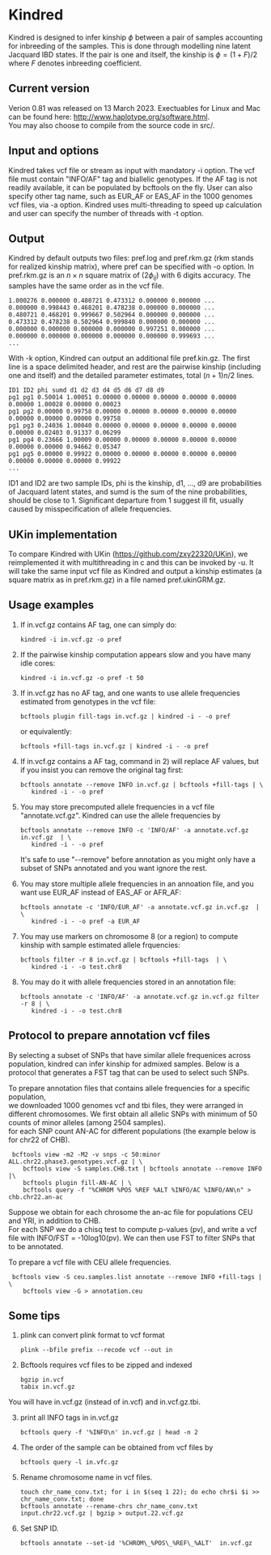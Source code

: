 # Kindred 

Kindred is designed to infer kinship $\phi$ between a pair of samples accounting for inbreeding of the samples. This is done through modelling nine latent Jacquard IBD states. If the pair is one and itself, the kinship is $\phi = (1+F)/2$ where $F$ denotes inbreeding coefficient. 

## Current version

Verion 0.81 was released on 13 March 2023. Exectuables for Linux and Mac can be found here: http://www.haplotype.org/software.html.  
You may also choose to compile from the source code in src/. 

## Input and options
Kindred takes vcf file or stream as input with mandatory -i option. The vcf file must contain "INFO/AF" tag and biallelic genotypes. If the AF tag is not readily available, it can be populated by bcftools on the fly. 
User can also specify other tag name, such as EUR_AF or EAS_AF in the 1000 genomes vcf files, via -a option. 
Kindred uses multi-threading to speed up calculation and user can specify the number of threads with -t option. 

## Output
Kindred by default outputs two files: pref.log and pref.rkm.gz (rkm stands for realized kinship matrix),  where pref can be specified with -o option. 
In pref.rkm.gz is an $n\times n$ square matrix of $(2\phi_{ij})$ with 6 digits accuracy. The samples have the same order as in the vcf file.   

    1.000276 0.000000 0.480721 0.473312 0.000000 0.000000 ...
    0.000000 0.998443 0.468201 0.478238 0.000000 0.000000 ...
    0.480721 0.468201 0.999667 0.502964 0.000000 0.000000 ...
    0.473312 0.478238 0.502964 0.999840 0.000000 0.000000 ...
    0.000000 0.000000 0.000000 0.000000 0.997251 0.000000 ...
    0.000000 0.000000 0.000000 0.000000 0.000000 0.999693 ...
    ...

       
With -k option, Kindred can output an additional file pref.kin.gz.  The first line is a space delimited header, and rest are the pairwise kinship (including one and itself) and the detailed parameter estimates, total $(n+1)n/2$ lines. 

    ID1 ID2 phi sumd d1 d2 d3 d4 d5 d6 d7 d8 d9
    pg1 pg1 0.50014 1.00051 0.00000 0.00000 0.00000 0.00000 0.00000 0.00000 1.00028 0.00000 0.00023 
    pg1 pg2 0.00000 0.99758 0.00000 0.00000 0.00000 0.00000 0.00000 0.00000 0.00000 0.00000 0.99758 
    pg1 pg3 0.24036 1.00040 0.00000 0.00000 0.00000 0.00000 0.00000 0.00000 0.02403 0.91337 0.06299
    pg1 pg4 0.23666 1.00009 0.00000 0.00000 0.00000 0.00000 0.00000 0.00000 0.00000 0.94662 0.05347
    pg1 pg5 0.00000 0.99922 0.00000 0.00000 0.00000 0.00000 0.00000 0.00000 0.00000 0.00000 0.99922
    ...

ID1 and ID2 are two sample IDs, phi is the kinship, d1, ..., d9 are probabilities of Jacquard latent states, and sumd is the sum of the nine probabilities, should be close to $1$. Significant departure from $1$ suggest ill fit, usually caused by misspecification of allele frequencies.  
  
## UKin implementation

To compare Kindred with UKin (https://github.com/zxy22320/UKin), we reimplemented it with multithreading in c and this can be invoked by -u. It will take the same input vcf file as Kindred and output a kinship estimates (a square matrix as in pref.rkm.gz) in a file named pref.ukinGRM.gz.   

## Usage examples

1) If in.vcf.gz contains AF tag, one can simply do: 
    
       kindred -i in.vcf.gz -o pref 

2) If the pairwise kinship computation appears slow and you have many idle cores: 

       kindred -i in.vcf.gz -o pref -t 50

3) If in.vcf.gz has no AF tag, and one wants to use allele frequencies estimated from genotypes in the vcf file: 

       bcftools plugin fill-tags in.vcf.gz | kindred -i - -o pref 

    or equivalently:
    
       bcftools +fill-tags in.vcf.gz | kindred -i - -o pref 

4) If in.vcf.gz contains a AF tag, command in 2) will replace AF values, but if you insist you can remove the original tag first:  

       bcftools annotate --remove INFO in.vcf.gz | bcftools +fill-tags | \
          kindred -i - -o pref 

5) You may store precomputed allele frequencies in a vcf file "annotate.vcf.gz". Kindred can use the allele frequencies by  

       bcftools annotate --remove INFO -c 'INFO/AF' -a annotate.vcf.gz in.vcf.gz  | \
          kindred -i - -o pref 
          
   It's safe to use "--remove" before annotation as you might only have a subset of SNPs annotated and you want ignore the rest. 

6) You may store multiple allele frequencies in an annoation file, and you want use EUR_AF instead of EAS_AF or AFR_AF: 
  
       bcftools annotate -c 'INFO/EUR_AF' -a annotate.vcf.gz in.vcf.gz  | \
          kindred -i - -o pref -a EUR_AF

7) You may use markers on chromosome 8 (or a region) to compute kinship with sample estimated allele frquencies:  

       bcftools filter -r 8 in.vcf.gz | bcftools +fill-tags  | \
          kindred -i - -o test.chr8

8) You may do it with allele frequencies stored in an annotation file:   

       bcftools annotate -c 'INFO/AF' -a annotate.vcf.gz in.vcf.gz filter -r 8 | \
          kindred -i - -o test.chr8 


## Protocol to prepare annotation vcf files
By selecting a subset of SNPs that have similar allele frequenices across population, kindred can infer kinship for admixed samples. Below is a protocol that generates a FST tag that can be used to select such SNPs. 

To prepare annotation files that contains allele frequencies for a specific population,  
we downloaded 1000 genomes vcf and tbi files, they were arranged in different chromosomes. 
We first obtain all allelic SNPs with minimum of 50 counts of minor alleles (among 2504 samples).  
for each SNP count AN-AC for different populations (the example below is for chr22 of CHB). 

     bcftools view -m2 -M2 -v snps -c 50:minor ALL.chr22.phase3.genotypes.vcf.gz | \
        bcftools view -S samples.CHB.txt | bcftools annotate --remove INFO |\
        bcftools plugin fill-AN-AC | \
        bcftools query -f "%CHROM %POS %REF %ALT %INFO/AC %INFO/AN\n" > chb.chr22.an-ac

 
Suppose we obtain for each chrosome the an-ac file for populations CEU and YRI, in addition to CHB.  
For each SNP we  do a chisq test to compute p-values (pv), and write a vcf file with INFO/FST = -10log10(pv). 
We can then use FST to filter SNPs that to be annotated. 

To prepare a vcf file with CEU allele frequencies.  

     bcftools view -S ceu.samples.list annotate --remove INFO +fill-tags | \
        bcftools view -G > annotation.ceu 

## Some tips 
1) plink can convert plink format to vcf format

       plink --bfile prefix --recode vcf --out in

2) Bcftools requires vcf files to be zipped and indexed

       bgzip in.vcf 
       tabix in.vcf.gz 

You will have in.vcf.gz (instead of in.vcf) and in.vcf.gz.tbi. 

3) print all INFO tags in in.vcf.gz 
       
       bcftools query -f '%INFO\n' in.vcf.gz | head -n 2 
       
4) The order of the sample can be obtained from vcf files by  

       bcftools query -l in.vfc.gz
       
5) Rename chromosome name in vcf files.  

       touch chr_name_conv.txt; for i in $(seq 1 22); do echo chr$i $i >> chr_name_conv.txt; done
       bcftools annotate --rename-chrs chr_name_conv.txt input.chr22.vcf.gz | bgzip > output.22.vcf.gz
       
6) Set SNP ID. 
 
       bcftools annotate --set-id '%CHROM\_%POS\_%REF\_%ALT'  in.vcf.gz
       
